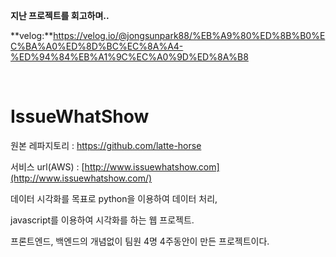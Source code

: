 **지난 프로젝트를 회고하며..**

**velog:**https://velog.io/@jongsunpark88/%EB%A9%80%ED%8B%B0%EC%BA%A0%ED%8D%BC%EC%8A%A4-%ED%94%84%EB%A1%9C%EC%A0%9D%ED%8A%B8

<br>

# IssueWhatShow

원본 레파지토리 :   https://github.com/latte-horse

서비스 url(AWS) :   [http://www.issuewhatshow.com](http://www.issuewhatshow.com/) 



데이터 시각화를 목표로 python을 이용하여 데이터 처리,

javascript를 이용하여 시각화를 하는 웹 프로젝트.

프론트엔드, 백엔드의 개념없이 팀원 4명 4주동안이 만든 프로젝트이다.
